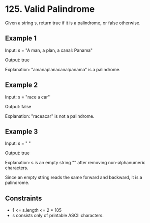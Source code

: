 # 125. Valid Palindrome

Given a string s, return true if it is a palindrome, or false otherwise.

## Example 1

Input: s = "A man, a plan, a canal: Panama"

Output: true

Explanation: "amanaplanacanalpanama" is a palindrome.

## Example 2

Input: s = "race a car"

Output: false

Explanation: "raceacar" is not a palindrome.

## Example 3

Input: s = " "

Output: true

Explanation: s is an empty string "" after removing non-alphanumeric characters.

Since an empty string reads the same forward and backward, it is a palindrome.

## Constraints

* 1 <= s.length <= 2 * 105
* s consists only of printable ASCII characters.

